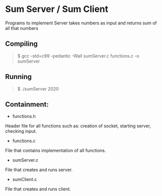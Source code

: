 # Sum Server / Sum Client

Programs to implement Server takes numbers as input and returns sum of all that numbers

## Compiling

> $ gcc -std=c99 -pedantic -Wall sumServer.c functions.c -o sumServer

## Running

> $ ./sumServer 2020

## Containment:

- functions.h

Header file for all functions such as: creation of socket, starting server, checking input.

- functions.c

File that contains implementation of all functions.

- sumServer.c

File that creates and runs server.

- sumClient.c

File that creates and runs client.
